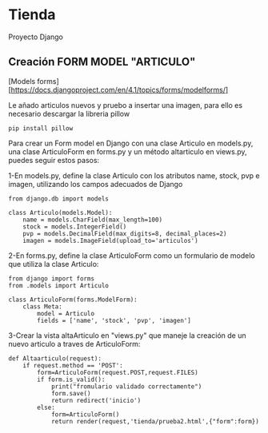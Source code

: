 # Tienda
Proyecto Django

## Creación FORM MODEL "ARTICULO"

[Models forms][https://docs.djangoproject.com/en/4.1/topics/forms/modelforms/]

Le añado articulos nuevos y pruebo a insertar una imagen, para ello es necesario descargar la libreria pillow

```pip install pillow```

Para crear un Form model en Django con una clase Articulo en models.py, una clase ArticuloForm en forms.py y un método altarticulo en views.py, puedes seguir estos pasos:

1-En models.py, define la clase Articulo con los atributos name, stock, pvp e imagen, utilizando los campos adecuados de Django
```
from django.db import models

class Articulo(models.Model):
    name = models.CharField(max_length=100)
    stock = models.IntegerField()
    pvp = models.DecimalField(max_digits=8, decimal_places=2)
    imagen = models.ImageField(upload_to='articulos') 

```

2-En forms.py, define la clase ArticuloForm como un formulario de modelo que utiliza la clase Articulo:


```
from django import forms
from .models import Articulo

class ArticuloForm(forms.ModelForm):
    class Meta:
        model = Articulo
        fields = ['name', 'stock', 'pvp', 'imagen']

```

3-Crear la vista altaArticulo en "views.py" que maneje la creación de un nuevo articulo a traves de ArticuloForm:


```
def Altaarticulo(request):
    if request.method == 'POST':
        form=ArticuloForm(request.POST,request.FILES)
        if form.is_valid():
            print("fromulario validado correctamente")
            form.save()
            return redirect('inicio')
        else:
            form=ArticuloForm()
            return render(request,'tienda/prueba2.html',{"form":form})
```
